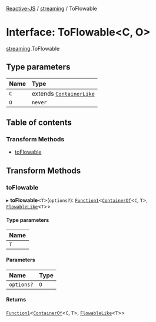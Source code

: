 [Reactive-JS](../README.md) / [streaming](../modules/streaming.md) / ToFlowable

# Interface: ToFlowable<C, O\>

[streaming](../modules/streaming.md).ToFlowable

## Type parameters

| Name | Type |
| :------ | :------ |
| `C` | extends [`ContainerLike`](containers.ContainerLike.md) |
| `O` | `never` |

## Table of contents

### Transform Methods

- [toFlowable](streaming.ToFlowable.md#toflowable)

## Transform Methods

### toFlowable

▸ **toFlowable**<`T`\>(`options?`): [`Function1`](../modules/functions.md#function1)<[`ContainerOf`](../modules/containers.md#containerof)<`C`, `T`\>, [`FlowableLike`](streaming.FlowableLike.md)<`T`\>\>

#### Type parameters

| Name |
| :------ |
| `T` |

#### Parameters

| Name | Type |
| :------ | :------ |
| `options?` | `O` |

#### Returns

[`Function1`](../modules/functions.md#function1)<[`ContainerOf`](../modules/containers.md#containerof)<`C`, `T`\>, [`FlowableLike`](streaming.FlowableLike.md)<`T`\>\>
